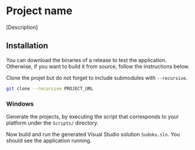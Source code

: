 # Project name

[Description]

## Installation

You can download the binaries of a release to test the application. Otherwise, if you want to build it from source, follow the instructions below.

Clone the projet but do not forget to include submodules with `--recursive`.

```bash
git clone --recursive PROJECT_URL
```

### Windows

Generate the projects, by executing the script that corresponds to your platform under the `Scripts/` directory.

Now build and run the generated Visual Studio solution `Sudoku.sln`. You should see the application running.
